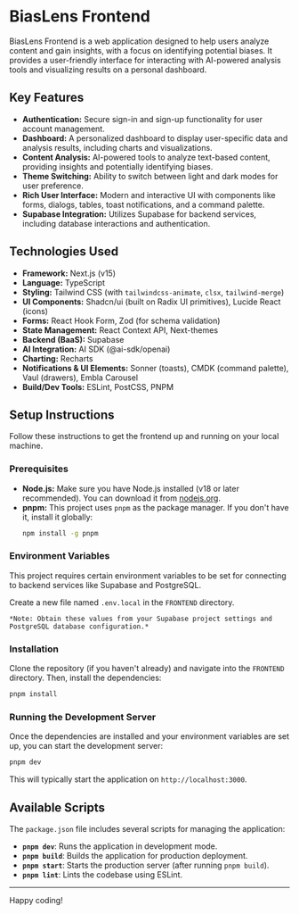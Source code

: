 # BiasLens Frontend

BiasLens Frontend is a web application designed to help users analyze content and gain insights, with a focus on identifying potential biases. It provides a user-friendly interface for interacting with AI-powered analysis tools and visualizing results on a personal dashboard.

## Key Features

*   **Authentication:** Secure sign-in and sign-up functionality for user account management.
*   **Dashboard:** A personalized dashboard to display user-specific data and analysis results, including charts and visualizations.
*   **Content Analysis:** AI-powered tools to analyze text-based content, providing insights and potentially identifying biases.
*   **Theme Switching:** Ability to switch between light and dark modes for user preference.
*   **Rich User Interface:** Modern and interactive UI with components like forms, dialogs, tables, toast notifications, and a command palette.
*   **Supabase Integration:** Utilizes Supabase for backend services, including database interactions and authentication.

## Technologies Used

*   **Framework:** Next.js (v15)
*   **Language:** TypeScript
*   **Styling:** Tailwind CSS (with `tailwindcss-animate`, `clsx`, `tailwind-merge`)
*   **UI Components:** Shadcn/ui (built on Radix UI primitives), Lucide React (icons)
*   **Forms:** React Hook Form, Zod (for schema validation)
*   **State Management:** React Context API, Next-themes
*   **Backend (BaaS):** Supabase
*   **AI Integration:** AI SDK (@ai-sdk/openai)
*   **Charting:** Recharts
*   **Notifications & UI Elements:** Sonner (toasts), CMDK (command palette), Vaul (drawers), Embla Carousel
*   **Build/Dev Tools:** ESLint, PostCSS, PNPM

## Setup Instructions

Follow these instructions to get the frontend up and running on your local machine.

### Prerequisites

*   **Node.js:** Make sure you have Node.js installed (v18 or later recommended). You can download it from [nodejs.org](https://nodejs.org/).
*   **pnpm:** This project uses `pnpm` as the package manager. If you don't have it, install it globally:
    ```bash
    npm install -g pnpm
    ```

### Environment Variables

This project requires certain environment variables to be set for connecting to backend services like Supabase and PostgreSQL.

  Create a new file named `.env.local` in the `FRONTEND` directory.

    *Note: Obtain these values from your Supabase project settings and PostgreSQL database configuration.*

### Installation

Clone the repository (if you haven't already) and navigate into the `FRONTEND` directory. Then, install the dependencies:

```bash
pnpm install
```

### Running the Development Server

Once the dependencies are installed and your environment variables are set up, you can start the development server:

```bash
pnpm dev
```

This will typically start the application on `http://localhost:3000`.

## Available Scripts

The `package.json` file includes several scripts for managing the application:

*   **`pnpm dev`**: Runs the application in development mode.
*   **`pnpm build`**: Builds the application for production deployment.
*   **`pnpm start`**: Starts the production server (after running `pnpm build`).
*   **`pnpm lint`**: Lints the codebase using ESLint.

---

Happy coding!
